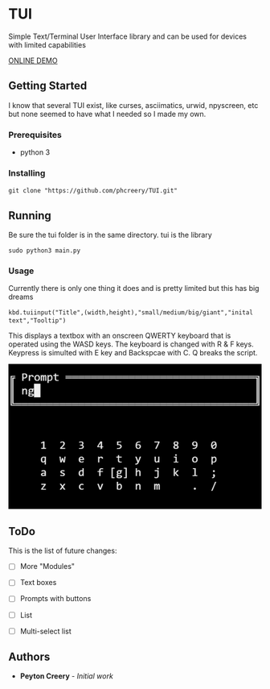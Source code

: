 # TUI
Simple Text/Terminal User Interface library and can be used for devices with limited capabilities

[ONLINE DEMO](https://tui.peytoncreery.repl.run/)

## Getting Started

I know that several TUI exist, like curses, asciimatics, urwid, npyscreen, etc but none seemed to have what I needed so I made my own.

### Prerequisites

* python 3

### Installing

```
git clone "https://github.com/phcreery/TUI.git"
```

## Running

Be sure the tui folder is in the same directory. tui is the library
```
sudo python3 main.py
```

### Usage

Currently there is only one thing it does and is pretty limited but this has big dreams
```
kbd.tuiinput("Title",(width,height),"small/medium/big/giant","inital text","Tooltip")
```
This displays a textbox with an onscreen QWERTY keyboard that is operated using the WASD keys. The keyboard is changed with R & F keys. Keypress is simulted with E key and Backspcae with C. Q breaks the script.

![](images/screenshot2.png)


## ToDo
This is the list of future changes:

 - [ ] More "Modules"
 - [ ] Text boxes
 - [ ] Prompts with buttons
 - [ ] List
 - [ ] Multi-select list


## Authors

* **Peyton Creery** - *Initial work* 
